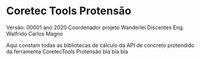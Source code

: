 # Coretec Tools Protensão
Versão: 00001 ano 2020
Coordenador projeto
Wanderlei
Discentes
Eng. Walfrido
Carlos Magno

Aqui constam todas as bibliotecas de cálculo da API de concreto protendido da ferramenta CoretecTools Protensão bla bla bla
